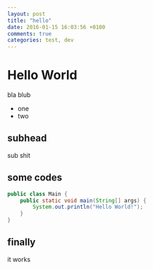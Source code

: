 ```yaml
---
layout: post
title: "hello"
date: 2016-01-15 16:03:56 +0100
comments: true
categories: test, dev
---
```


# Hello World

bla blub

* one 
* two

## subhead
sub shit

## some codes

``` java Main.java
public class Main {
	public static void main(String[] args) {
		System.out.println("Hello World!");
	}
}
```

## finally

it works
